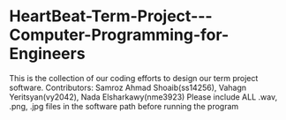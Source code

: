 # HeartBeat-Term-Project---Computer-Programming-for-Engineers
This is the collection of our coding efforts to design our term project software. Contributors: Samroz Ahmad Shoaib(ss14256),  Vahagn Yeritsyan(vy2042), Nada Elsharkawy(nme3923)
Please include ALL .wav, .png, .jpg files in the software path before running the program
